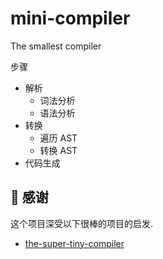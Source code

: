# mini-compiler

The smallest compiler

步骤

- 解析
  - 词法分析
  - 语法分析
- 转换
  - 遍历 AST
  - 转换 AST
- 代码生成

## 🌸 感谢

这个项目深受以下很棒的项目的启发.

- [the-super-tiny-compiler](https://github.com/jamiebuilds/the-super-tiny-compiler)
